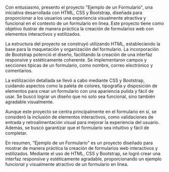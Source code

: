 Con entusiasmo, presento el proyecto "Ejemplo de un Formulario", una iniciativa desarrollada con HTML, CSS y Bootstrap, diseñada para proporcionar a los usuarios una experiencia visualmente atractiva y funcional en el contexto de un formulario en línea. Este proyecto tiene como objetivo ilustrar de manera práctica la creación de formularios web con elementos interactivos y estilizados.

La estructura del proyecto se construyó utilizando HTML, estableciendo la base para la maquetación y organización del formulario. La incorporación de Bootstrap potenció el diseño, facilitando la creación de una interfaz responsive y estéticamente coherente. Se implementaron campos y secciones típicas de un formulario, como nombre, correo electrónico y comentarios.

La estilización detallada se llevó a cabo mediante CSS y Bootstrap, cuidando aspectos como la paleta de colores, tipografía y disposición de elementos para crear un formulario con una apariencia pulida y fácil de usar. Se buscó lograr un diseño que no solo sea funcional, sino también agradable visualmente.

Aunque este proyecto se centra principalmente en el formulario en sí, se consideró la inclusión de elementos interactivos, como validaciones de entrada y retroalimentación visual para mejorar la experiencia del usuario. Además, se buscó garantizar que el formulario sea intuitivo y fácil de completar.

En resumen, "Ejemplo de un Formulario" es un proyecto diseñado para mostrar de manera práctica la creación de formularios web interactivos y estilizados. Mediante el uso de HTML, CSS y Bootstrap, se logró crear una interfaz responsive y estéticamente agradable, proporcionando un ejemplo funcional y visualmente atractivo de un formulario en línea.
